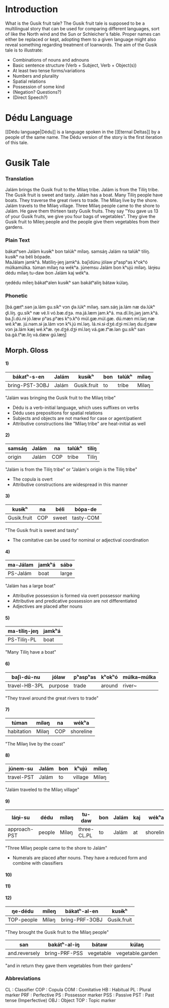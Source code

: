 # Introduction

What is the Gusik fruit tale? The Gusik fruit tale is supposed to be a multilingual story that can be used for comparing different languages, sort of like the North wind and the Sun or Schleicher's fable. 
Proper names can either be replaced or kept, adopting them to a given language might also reveal something regarding treatment of loanwords. The aim of the Gusik tale is to illustrate:

- Combinations of nouns and adnouns 
- Basic sentence structure (Verb + Subject, Verb + Object(s))
- At least two tense forms/variations
- Numbers and plurality
- Spatial relations 
- Possession of some kind 
- (Negation? Questions?)
- (Direct Speech?)
# Dédu Language

[[Dédu language|Dédu]] is a language spoken in the [[Eternal Deltas]] by a people of the same name. The Dédu version of the story is the first iteration of this tale. 
# Gusik Tale
### Translation 

Jalám brings the Gusik fruit to the Miləŋ tribe. Jalám is from the Tilíŋ tribe. The Gusik fruit is sweet and tasty. Jalám has a boat. Many Tilíŋ people have boats. They traverse the great rivers to trade. The Miləŋ live by the shore. Jalám travels to the Miləŋ village. Three Míləŋ people came to the shore to Jalám. He gave them thirteen tasty Gusik fruits. They say "You gave us 13 of your Gusik fruits, we give you four bags of vegetables". They give the Gusik fruit to Mileŋ people and the people give them vegetables from their gardens.
### Plain Text

bákatʰsen Jalám kusɨ́kʰ bon təlúkʰ míləŋ. samsáŋ Jalám na təlúkʰ tilíŋ. kusɨ́kʰ na béli bópade.  
MaJálam jamkʰá. Matíliŋ-jeŋ jamkʰá. baʃidúnu jólaw pʰaspʰas kʰokʰó múlkamúlka. túman míləŋ na wékʰa. júnemsu Jalám bon kʰujú míləŋ. láŋɨsu dédu míləŋ tu-daw bon Jalám kaj wékʰa.  

ŋedédu míleŋ bákatʰalen kusɨ́kʰ san bakátʰaliŋ bátaw kúlaŋ.

### Phonetic 

\[bá.gætʰ.sən ja.lám gu.síkʰ vɔn d̥ə.lúkʰ míləŋ. sam.sáŋ ja.lám næ də.lúkʰ d̥i.líŋ. gu.síkʰ næ vé.li vó.bæ.dʒə. ma.já.læm jam.kʰá. ma.dí.liŋ.jəŋ jam.kʰá. ba.ʃi.dú.nɨ jó.læw pʰas.pʰæs kʰɔ.kʰó múl.gæ.múl.gæ. dú.mæn mí.ləŋ næ wé.kʰæ. jú.nəm.sɨ ja.lám vɔn kʰɨ.jú mí.ləŋ. lá.nɨ.sɨ dʒé.dʒɨ mí.ləŋ du.dʒæw vɔn ja.lám kæj wé.kʰæ. ŋe.dʒé.dʒɨ mí.ləŋ vá.gæ.tʰæ.lən gu.síkʰ san ba.gá.tʰæ.liŋ vá.dæw gú.læŋ] 

## Morph. Gloss

#### 1)

| bákatʰ-s-en    | Jalám | kusɨ́kʰ     | bon | təlúkʰ | míləŋ |
| -------------- | ----- | ----------- | --- | ------ | ----- |
| bring-PST-3OBJ | Jalám | Gusik.fruit | to  | tribe  | Miləŋ |
"Jalám was bringing the Gusik fruit to the Miləŋ tribe"

- Dédu is a verb-initial language, which uses suffixes on verbs 
- Dédu uses prepositions for spatial relations 
- Subjects and objects are not marked for case or agent/patient 
- Attributive constructions like "Míləŋ tribe" are heat-initial as well
#### 2)

| samsáŋ | Jalám | na  | təlúkʰ | tilíŋ |
| ------ | ----- | --- | ------ | ----- |
| origin | Jalám | COP | tribe  | Tilíŋ |
"Jalám is from the Tilíŋ tribe" or "Jalám's origin is the Tilíŋ tribe"

- The copula is overt 
- Attributive constructions are widespread in this manner
#### 3)

| kusɨ́kʰ     | na  | béli  | bópa-de   |
| ----------- | --- | ----- | --------- |
| Gusik.fruit | COP | sweet | tasty-COM |
"The Gusik fruit is sweet and tasty"

- The comitative can be used for nominal or adjectival coordination
#### 4)

| ma-Jálam | jamkʰá | sábə  |
| -------- | ------ | ----- |
| PS-Jalám | boat   | large |
"Jalám has a large boat"

- Attributive possession is formed via overt possessor marking
- Attributive and predicative possession are not differentiated
- Adjectives are placed after nouns
#### 5)

| ma-tíliŋ-jeŋ | jamkʰá |
| ------------ | ------ |
| PS-Tilíŋ-PL  | boat   |
"Many Tilíŋ have a boat"
#### 6)

| baʃi-dú-nu    | jólaw   | pʰaspʰas | kʰokʰó | múlka~múlka |
| ------------- | ------- | -------- | ------ | ----------- |
| travel-HB-3PL | purpose | trade    | around | river~      |
"They travel around the great rivers to trade"
#### 7)

| túman      | míləŋ | na  | wékʰa     |
| ---------- | ----- | --- | --------- |
| habitation | Miləŋ | COP | shoreline |
"The Miləŋ live by the coast"
#### 8)

| júnem-su   | Jalám | bon | kʰujú   | míləŋ |
| ---------- | ----- | --- | ------- | ----- |
| travel-PST | Jalám | to  | village | Míləŋ |

"Jalám traveled to the Miləŋ village"
#### 9) 

| láŋɨ-su      | dédu   | míləŋ | tu-daw      | bon | Jalám | kaj | wékʰa     |
| ------------ | ------ | ----- | ----------- | --- | ----- | --- | --------- |
| approach-PST | people | Míləŋ | three-CL.PL | to  | Jalám | at  | shoreline |
"Three Míləŋ people came to the shore to Jalám"

- Numerals are placed after nouns. They have a reduced form and combine with classifiers
#### 10) 

#### 11)

#### 12) 

| ŋe-dédu    | míleŋ | bákatʰ-al-en   | kusɨ́kʰ     |
| ---------- | ----- | -------------- | ----------- |
| TOP-people | Míləŋ | bring-PRF-3OBJ | Gusik.fruit |
"They brought the Gusik fruit to the Miləŋ people"

| san           | bakátʰ-al-iŋ  | bátaw     | kúlaŋ            |
| ------------- | ------------- | --------- | ---------------- |
| and.reversely | bring-PRF-PSS | vegetable | vegetable.garden |
"and in return they gave them vegetables from their gardens"



### Abbreviations

CL : Classifier
COP : Copula 
COM : Comitative
HB : Habitual 
PL : Plural marker 
PRF : Perfective
PS : Possessor marker 
PSS : Passive
PST : Past tense (Imperfective)
OBJ : Object 
TOP : Topic marker